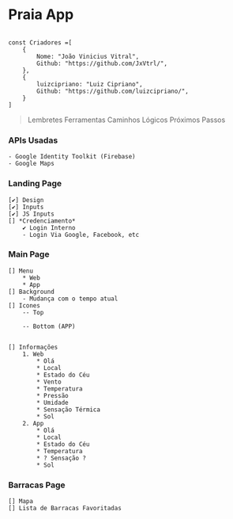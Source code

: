 # Praia App

<code>
const Criadores =[
    {
        Nome: "João Vinicius Vitral",
        Github: "https://github.com/JxVtrl/",
    },
    {
        luizcipriano: "Luiz Cipriano",
        Github: "https://github.com/luizcipriano/",
    }
]
</code>



>   Lembretes
>   Ferramentas
>   Caminhos Lógicos
>   Próximos Passos

### APIs Usadas
    - Google Identity Toolkit (Firebase)
    - Google Maps


### Landing Page
    [✔] Design
    [✔] Inputs
    [✔] JS Inputs
    [] *Credenciamento*
        ✔ Login Interno
        - Login Via Google, Facebook, etc

### Main Page
    [] Menu    
        * Web
        * App
    [] Background
        - Mudança com o tempo atual
    [] Icones
        -- Top
            
        -- Bottom (APP)

    
    [] Informações
        1. Web
            * Olá
            * Local
            * Estado do Céu
            * Vento
            * Temperatura
            * Pressão
            * Umidade
            * Sensação Térmica
            * Sol
        2. App
            * Olá
            * Local
            * Estado do Céu
            * Temperatura
            * ? Sensação ?
            * Sol

### Barracas Page
    [] Mapa
    [] Lista de Barracas Favoritadas

